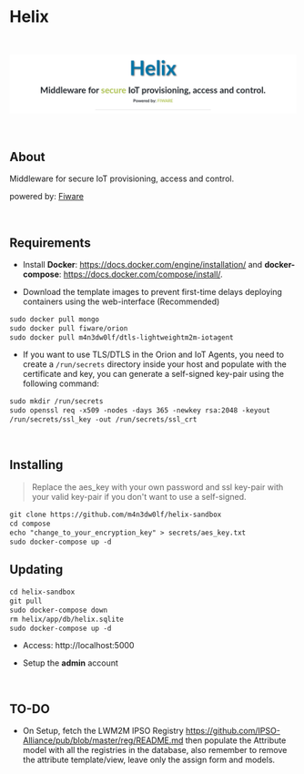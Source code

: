 # Helix

<br>

![](img/helix_banner.png)

<br>

## About

Middleware for secure IoT provisioning, access and control.

powered by: [Fiware](https://www.fiware.org/)

<br>

## Requirements

- Install <b>Docker</b>: https://docs.docker.com/engine/installation/ and <b>docker-compose</b>: https://docs.docker.com/compose/install/.

- Download the template images to prevent first-time delays deploying containers using the web-interface (Recommended)

```
sudo docker pull mongo
sudo docker pull fiware/orion
sudo docker pull m4n3dw0lf/dtls-lightweightm2m-iotagent
```

- If you want to use TLS/DTLS in the Orion and IoT Agents, you need to create a `/run/secrets` directory inside your host and populate with the certificate and key, you can generate a self-signed key-pair using the following command:

```
sudo mkdir /run/secrets
sudo openssl req -x509 -nodes -days 365 -newkey rsa:2048 -keyout /run/secrets/ssl_key -out /run/secrets/ssl_crt
```

<br>

## Installing

> Replace the aes_key with your own password and ssl key-pair with your valid key-pair if you don't want to use a self-signed. 

```
git clone https://github.com/m4n3dw0lf/helix-sandbox
cd compose
echo "change_to_your_encryption_key" > secrets/aes_key.txt
sudo docker-compose up -d
```

## Updating

```
cd helix-sandbox
git pull
sudo docker-compose down
rm helix/app/db/helix.sqlite
sudo docker-compose up -d
```

- Access: http://localhost:5000

- Setup the **admin** account

<br>

## TO-DO

- On Setup, fetch the LWM2M IPSO Registry https://github.com/IPSO-Alliance/pub/blob/master/reg/README.md then populate the Attribute model with all the registries in the database, also remember to remove the attribute template/view, leave only the assign form and models.
